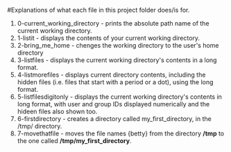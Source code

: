 #Explanations of what each file in this project folder does/is for.

1. 0-current_working_directory - prints the absolute path name of the current working directory.
2. 1-listit - displays the contents of your current working directory.
3. 2-bring_me_home - chenges the working directory to the user's home directory
4. 3-listfiles - displays the current working directory's contents in a long format.
5. 4-listmorefiles - displays current directory contents, including the hidden files (i.e. files that start with a period or a dot), using the long format.
6. 5-listfilesdigitonly - displays the current working directory's contents in long format, with user and group IDs displayed numerically and the hideen files also shown too.
7. 6-firstdirectory - creates a directory called my\_first\_directory, in the /tmp/ directory.
8. 7-movethatfile - moves the file names {betty} from the directory **/tmp** to the one called **/tmp/my_first_directory**.
